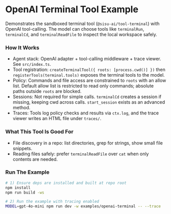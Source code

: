 # OpenAI Terminal Tool Example

Demonstrates the sandboxed terminal tool (`@sisu-ai/tool-terminal`) with OpenAI tool-calling. The model can choose tools like `terminalRun`, `terminalCd`, and `terminalReadFile` to inspect the local workspace safely.

### How It Works
- Agent stack: OpenAI adapter + tool-calling middleware + trace viewer. See `src/index.ts`.
- Tool registration: `createTerminalTool({ roots: [process.cwd()] })` then `registerTools(terminal.tools)` exposes the terminal tools to the model.
- Policy: Commands and file access are constrained to `roots` with an allow list. Default allow list is restricted to read only commands; absolute paths outside `roots` are blocked.
- Sessions: Not required for simple calls. `terminalCd` creates a session if missing, keeping cwd across calls. `start_session` exists as an advanced method.
- Traces: Tools log policy checks and results via `ctx.log`, and the trace viewer writes an HTML file under `traces/`.

### What This Tool Is Good For
- File discovery in a repo: list directories, grep for strings, show small file snippets.
- Reading files safely: prefer `terminalReadFile` over `cat` when only contents are needed.

### Run The Example
```bash
# 1) Ensure deps are installed and built at repo root
npm install
npm run build -ws

# 2) Run the example with tracing enabled
MODEL=gpt-4o-mini npm run dev -w examples/openai-terminal -- --trace
```